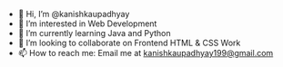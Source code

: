 - 👋 Hi, I’m @kanishkaupadhyay
- 👀 I’m interested in Web Development
- 🌱 I’m currently learning Java and Python
- 💞️ I’m looking to collaborate on Frontend HTML & CSS Work
- 📫 How to reach me: Email me at kanishkaupadhyay199@gmail.com

<!---
kanishkaupadhyay/kanishkaupadhyay is a ✨ special ✨ repository because its `README.md` (this file) appears on your GitHub profile.
You can click the Preview link to take a look at your changes.
--->
